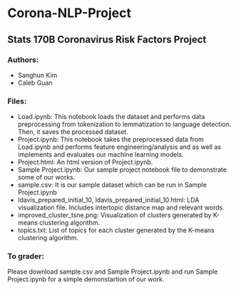 # Corona-NLP-Project
## Stats 170B Coronavirus Risk Factors Project

### Authors:
- Sanghun Kim
- Caleb Guan

### Files:
- Load.ipynb: This notebook loads the dataset and performs data preprocessing from tokenization to lemmatization to language detection. Then, it saves the processed dataset. 
- Project.ipynb: This notebook takes the preprocessed data from Load.ipynb and performs feature engineering/analysis and as well as implements and evaluates our machine learning models. 
- Project.html: An html version of Project.ipynb. 
- Sample Project.ipynb: Our sample project notebook file to demonstrate some of our works. 
- sample.csv: It is our sample dataset which can be run in Sample Project.ipynb
- ldavis_prepared_initial_10, ldavis_prepared_initial_10.html: LDA visualization file. Includes intertopic distance map and relevant words.
- improved_cluster_tsne.png: Visualization of clusters generated by K-means clustering algorithm.
- topics.txt: List of topics for each cluster generated by the K-means clustering algorithm. 

### To grader:
Please download sample.csv and Sample Project.ipynb and run Sample Project.ipynb for a simple demonstartion of our work. 
